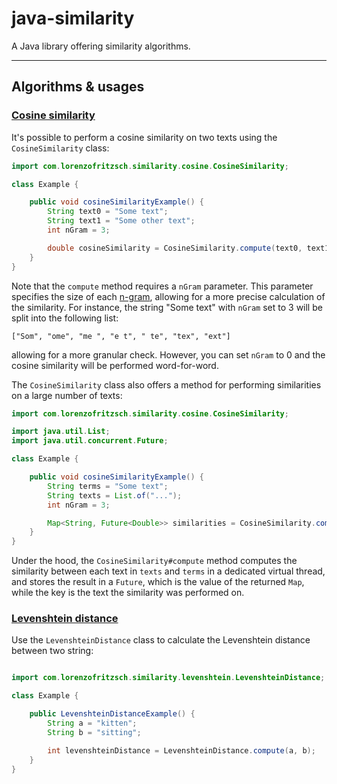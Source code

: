 # java-similarity
A Java library offering similarity algorithms.

---

## Algorithms & usages
### <u>Cosine similarity</u>
It's possible to perform a cosine similarity on two texts using the `CosineSimilarity` class:

```java
import com.lorenzofritzsch.similarity.cosine.CosineSimilarity;

class Example {

    public void cosineSimilarityExample() {
        String text0 = "Some text";
        String text1 = "Some other text";
        int nGram = 3;

        double cosineSimilarity = CosineSimilarity.compute(text0, text1, nGram);
    }
}
```
Note that the `compute` method requires a `nGram` parameter. This parameter specifies the size of each [n-gram](https://en.wikipedia.org/wiki/N-gram), 
allowing for a more precise calculation of the similarity. 
For instance, the string "Some text" with `nGram` set to 3 will be split into the following list:
```
["Som", "ome", "me ", "e t", " te", "tex", "ext"]
```
allowing for a more granular check. However, you can set `nGram` to 0 and the cosine similarity will be performed word-for-word.

The `CosineSimilarity` class also offers a method for performing similarities on a large number of texts:

```java
import com.lorenzofritzsch.similarity.cosine.CosineSimilarity;

import java.util.List;
import java.util.concurrent.Future;

class Example {

    public void cosineSimilarityExample() {
        String terms = "Some text";
        String texts = List.of("...");
        int nGram = 3;

        Map<String, Future<Double>> similarities = CosineSimilarity.compute(terms, texts, nGram);
    }
}
```
Under the hood, the `CosineSimilarity#compute` method computes the similarity between each text in `texts` and `terms`
in a dedicated virtual thread, and stores the result in a `Future`, which is the value of the returned `Map`, while the 
key is the text the similarity was performed on.

### <u>Levenshtein distance</u>
Use the `LevenshteinDistance` class to calculate the Levenshtein distance between two string:

```java

import com.lorenzofritzsch.similarity.levenshtein.LevenshteinDistance;

class Example {

    public LevenshteinDistanceExample() {
        String a = "kitten";
        String b = "sitting";

        int levenshteinDistance = LevenshteinDistance.compute(a, b);
    }
}
```